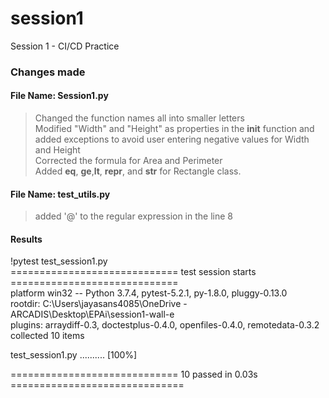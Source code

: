 # session1
Session 1 - CI/CD Practice


### Changes made           
#### File Name: Session1.py                  
> Changed the function names all into smaller letters         
> Modified "Width" and "Height" as properties in the __init__ function and added exceptions to avoid user entering negative values for Width and Height          
> Corrected the formula for Area and Perimeter             
> Added __eq__, __ge__,__lt__, __repr__, and __str__ for Rectangle class.           

#### File Name: test_utils.py            
> added '@' to the regular expression in the line 8            

#### Results               
!pytest test_session1.py              
============================= test session starts =============================                 
platform win32 -- Python 3.7.4, pytest-5.2.1, py-1.8.0, pluggy-0.13.0                
rootdir: C:\Users\jayasans4085\OneDrive - ARCADIS\Desktop\EPAi\session1-wall-e                 
plugins: arraydiff-0.3, doctestplus-0.4.0, openfiles-0.4.0, remotedata-0.3.2                    
collected 10 items                      

test_session1.py ..........                                              [100%]                          

============================= 10 passed in 0.03s ==============================                    

